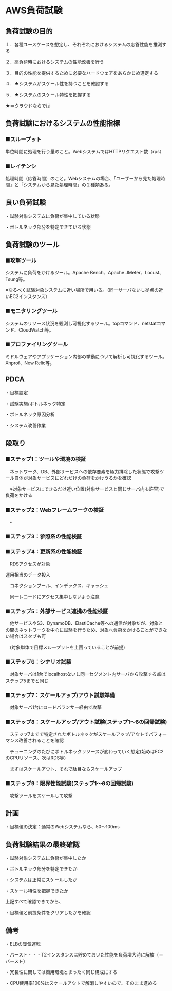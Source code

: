 # AWS負荷試験

## 負荷試験の目的

１．各種ユースケースを想定し、それぞれにおけるシステムの応答性能を推測する

２．高負荷時におけるシステムの性能改善を行う

３．目的の性能を提供するために必要なハードウェアをあらかじめ選定する

４．★システムがスケール性を持つことを確認する

５．★システムのスケール特性を把握する

★＝クラウドならでは

## 負荷試験におけるシステムの性能指標

### ■スループット

単位時間に処理を行う量のこと。WebシステムではHTTPリクエスト数（rps）

### ■レイテンシ

処理時間（応答時間）のこと。Webシステムの場合、「ユーザーから見た処理時間」と「システムから見た処理時間」の２種類ある。

## 良い負荷試験

・試験対象システムに負荷が集中している状態

・ボトルネック部分を特定できている状態

## 負荷試験のツール

### ■攻撃ツール

システムに負荷をかけるツール。Apache Bench、Apache JMeter、Locust、Tsung等。

※なるべく試験対象システムに近い場所で用いる。（同一サーバないし拠点の近いEC2インスタンス）

### ■モニタリングツール

システムのリソース状況を観測し可視化するツール。topコマンド、netstatコマンド、CloudWatch等。

### ■プロファイリングツール

ミドルウェアやアプリケーション内部の挙動について解析し可視化するツール。Xhprof、New Relic等。

## PDCA

・目標設定

・試験実施/ボトルネック特定

・ボトルネック原因分析

・システム改善作業

## 段取り

### ■ステップ1：ツールや環境の検証

　ネットワーク、DB、外部サービスへの依存要素を極力排除した状態で攻撃ツール自体が対象サービスにどれだけの負荷をかけうるかを確認

　※対象サービスにできるだけ近い位置(対象サービスと同じサーバ内も許容)で負荷をかける

### ■ステップ2：Webフレームワークの検証

　-

### ■ステップ3：参照系の性能検証
### ■ステップ4：更新系の性能検証

　RDSアクセスが対象

 運用相当のデータ投入

　コネクションプール、インデックス、キャッシュ

　同一レコードにアクセス集中しないよう注意

### ■ステップ5：外部サービス連携の性能検証

　他サービスやS3、DynamoDB、ElastiCache等への通信が対象だが、対象との間のネットワークを中心に試験を行うため、対象へ負荷をかけることができない場合はスタブも可

　(対象単体で目標スループットを上回っていることが前提)

### ■ステップ6：シナリオ試験

　対象サーバは1台でlocalhostないし同一セグメント内サーバから攻撃する点はステップ5までと同じ

### ■ステップ7：スケールアップ/アウト試験準備

　対象サーバ1台にロードバランサー経由で攻撃

### ■ステップ8：スケールアップ/アウト試験(ステップ1～6の回帰試験)

　ステップ7までで特定されたボトルネックがスケールアップ/アウトでパフォーマンス改善されることを確認

　チューニングのたびにボトルネックリソースが変わっていく想定(始めはEC2のCPUリソース、次はRDS等)

　まずはスケールアウト、それで駄目ならスケールアップ

### ■ステップ9：限界性能試験(ステップ1～6の回帰試験)

　攻撃ツールをスケールして攻撃

## 計画

・目標値の決定：通常のWebシステムなら、50～100ms

## 負荷試験結果の最終確認

・試験対象システムに負荷が集中したか

・ボトルネック部分を特定できたか

・システムは正常にスケールしたか

・スケール特性を把握できたか

上記すべて確認できてから、

・目標値と前提条件をクリアしたかを確認

## 備考

・ELBの暖気運転

・バースト・・・T2インスタンスは貯めておいた性能を負荷増大時に解放（＝バースト）

・冗長性に関しては商用環境とまったく同じ構成にする

・CPU使用率100%はスケールアウトで解消しやすいので、そのまま進める
